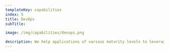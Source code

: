 ```yaml
---
templateKey: capabilities
index: 5
title: DevOps
subTitle: 

image: /img/capabilities/devops.png

description: We help applications of various maturity levels to leverage DevOps practices to help put features quickly in the hands of your users. We help organisations with various processes like Continuous Integration & Delivery, Monitoring, Cloud Migration, Containerisation, DevSecOps and Performance Engineering. We use best practices to ensure your environments keep running smoothly.
---
```


